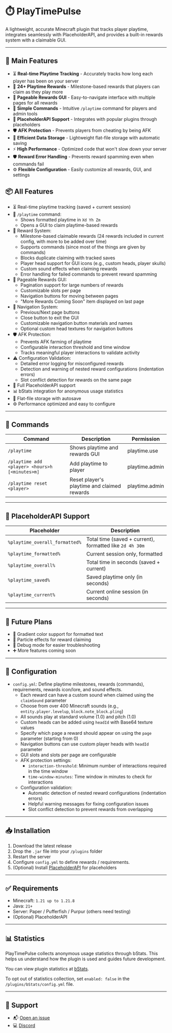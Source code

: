 # ⏱️ PlayTimePulse

A lightweight, accurate Minecraft plugin that tracks player playtime, integrates seamlessly with PlaceholderAPI, and provides a built-in rewards system with a claimable GUI.

---

## 🌟 Main Features

- ⏳ **Real-time Playtime Tracking** - Accurately tracks how long each player has been on your server
- 🎁 **24+ Playtime Rewards** - Milestone-based rewards that players can claim as they play more
- 📖 **Pageable Rewards GUI** - Easy-to-navigate interface with multiple pages for all rewards
- 🧾 **Simple Commands** - Intuitive `/playtime` command for players and admin tools
- 🔌 **PlaceholderAPI Support** - Integrates with popular plugins through placeholders
- 🛡️ **AFK Protection** - Prevents players from cheating by being AFK
- 💾 **Efficient Data Storage** - Lightweight flat-file storage with automatic saving
- ⚡ **High Performance** - Optimized code that won't slow down your server
- 🛡️ **Reward Error Handling** - Prevents reward spamming even when commands fail
- ⚙️ **Flexible Configuration** - Easily customize all rewards, GUI, and settings

## 📦 All Features

- ⏳ Real-time playtime tracking (saved + current session)
- 🧾 `/playtime` command:
  - Shows formatted playtime in `Xd Yh Zm`
  - Opens a GUI to claim playtime-based rewards
- 🎁 Reward System:
  - Milestone-based claimable rewards (24 rewards included in current config, with more to be added over time)
  - Supports commands (since most of the things are given by commands)
  - Blocks duplicate claiming with tracked saves
  - Player head support for GUI icons (e.g., custom heads, player skulls)
  - Custom sound effects when claiming rewards
  - Error handling for failed commands to prevent reward spamming
- 📖 Pageable Rewards GUI:
  - Pagination support for large numbers of rewards
  - Customizable slots per page
  - Navigation buttons for moving between pages
  - "More Rewards Coming Soon" item displayed on last page
- 🧭 Navigation System:
  - Previous/Next page buttons
  - Close button to exit the GUI
  - Customizable navigation button materials and names
  - Optional custom head textures for navigation buttons
- 🛡️ AFK Protection:
  - Prevents AFK farming of playtime
  - Configurable interaction threshold and time window
  - Tracks meaningful player interactions to validate activity
- ⚠️ Configuration Validation:
  - Detailed error logging for misconfigured rewards
  - Detection and warning of nested reward configurations (indentation errors)
  - Slot conflict detection for rewards on the same page
- 🔌 Full PlaceholderAPI support
- 📊 bStats integration for anonymous usage statistics
- 📁 Flat-file storage with autosave
- ⚙️ Performance optimized and easy to configure

---

## 🔧 Commands

| Command                                        | Description                                 | Permission     |
|------------------------------------------------|---------------------------------------------|----------------|
| `/playtime`                                    | Shows playtime and rewards GUI              | playtime.use   |
| `/playtime add <player> <hours>h [<minutes>m]` | Add playtime to player                      | playtime.admin |
| `/playtime reset <player>`                     | Reset player's playtime and claimed rewards | playtime.admin |

---

## 🧩 PlaceholderAPI Support

| Placeholder                    | Description                                              |
|--------------------------------|----------------------------------------------------------|
| `%playtime_overall_formatted%` | Total time (saved + current), formatted like `2d 4h 30m` |
| `%playtime_formatted%`         | Current session only, formatted                          |
| `%playtime_overall%`           | Total time in seconds (saved + current)                  |
| `%playtime_saved%`             | Saved playtime only (in seconds)                         |
| `%playtime_current%`           | Current online session (in seconds)                      |

---

## 🧪 Future Plans

- 🎨 Gradient color support for formatted text
- 🌟 Particle effects for reward claiming
- 🐛 Debug mode for easier troubleshooting
- ➕ More features coming soon

---

## 📁 Configuration

- `config.yml`: Define playtime milestones, rewards (commands), requirements, rewards icon/lore, and sound effects.
  - Each reward can have a custom sound when claimed using the `claimSound` parameter
  - Choose from over 400 Minecraft sounds (e.g., `entity.player.levelup`, `block.note_block.pling`)
  - All sounds play at standard volume (1.0) and pitch (1.0)
  - Custom heads can be added using `headId` with Base64 texture values
  - Specify which page a reward should appear on using the `page` parameter (starting from 0)
  - Navigation buttons can use custom player heads with `headId` parameter
  - GUI slots and slots per page are configurable
  - AFK protection settings:
    - `interaction-threshold`: Minimum number of interactions required in the time window
    - `time-window-minutes`: Time window in minutes to check for interactions
  - Configuration validation:
    - Automatic detection of nested reward configurations (indentation errors)
    - Helpful warning messages for fixing configuration issues
    - Slot conflict detection to prevent rewards from overlapping

---

## 📥 Installation

1. Download the latest release
2. Drop the `.jar` file into your `/plugins` folder
3. Restart the server
4. Configure `config.yml` to define rewards / requirements.
5. (Optional) Install [PlaceholderAPI](https://www.spigotmc.org/resources/placeholderapi.6245/) for placeholders

---

## ✅ Requirements

- Minecraft: `1.21 up to 1.21.8`
- Java: `21+`
- Server: Paper / Pufferfish / Purpur (others need testing)
- (Optional) PlaceholderAPI

---

## 📊 Statistics

PlayTimePulse collects anonymous usage statistics through bStats. This helps us understand how the plugin is used and guides future development.

You can view plugin statistics at [bStats](https://bstats.org/plugin/bukkit/PlayTimePulse/26638).

To opt out of statistics collection, set `enabled: false` in the `/plugins/bStats/config.yml` file.

---

## 💬 Support

- 📬 [Open an issue](https://github.com/Souldevhub/PlayTimePulse/issues)
- 💻 [Discord](https://discord.gg/6SCAZfENjw)